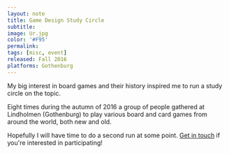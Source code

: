 ```yaml
---
layout: note
title: Game Design Study Circle
subtitle:
image: Ur.jpg
color: '#F95'
permalink:
tags: [misc, event]
released: Fall 2016
platforms: Gothenburg
---
```


My big interest in board games and their history inspired me to run a study circle on the topic.

Eight times during the autumn of 2016 a group of people gathered at Lindholmen (Gothenburg) to play various board and card games from around the world, both new and old.

Hopefully I will have time to do a second run at some point. [Get in touch](/contact) if you're interested in participating!
